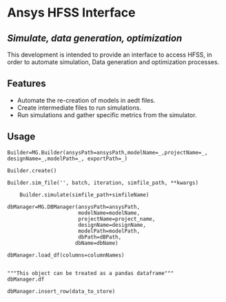 # Ansys HFSS Interface
## _Simulate, data generation, optimization_

This development is intended to provide an interface to access HFSS, in order to automate simulation, Data generation and optimization processes.

## Features

- Automate the re-creation of models in aedt files.
- Create intermediate files to run simulations.
- Run simulations and gather specific metrics from the simulator.

## Usage
```
Builder=MG.Builder(ansysPath=ansysPath,modelName=_,projectName=_, designName=_,modelPath=_, exportPath=_)

```

```
Builder.create()
```

```
Builder.sim_file('', batch, iteration, simfile_path, **kwargs)
```


```    
    Builder.simulate(simfile_path+simfileName)
```

```
dbManager=MG.DBManager(ansysPath=ansysPath,
                       modelName=modelName,
                       projectName=project_name,
                       designName=designName,
                       modelPath=modelPath, 
                       dbPath=dBPath,
                      dbName=dbName)
```

```
dbManager.load_df(columns=columnNames)


"""This object can be treated as a pandas dataframe"""
dbManager.df 

```

```
dbManager.insert_row(data_to_store)
```